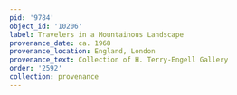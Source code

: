 ```yaml
---
pid: '9784'
object_id: '10206'
label: Travelers in a Mountainous Landscape
provenance_date: ca. 1968
provenance_location: England, London
provenance_text: Collection of H. Terry-Engell Gallery
order: '2592'
collection: provenance
---
```

